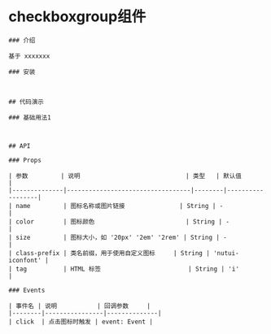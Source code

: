 #  checkboxgroup组件

    ### 介绍
    
    基于 xxxxxxx
    
    ### 安装
    
    
    
    ## 代码演示
    
    ### 基础用法1
    

    
    ## API
    
    ### Props
    
    | 参数         | 说明                             | 类型   | 默认值           |
    |--------------|----------------------------------|--------|------------------|
    | name         | 图标名称或图片链接               | String | -                |
    | color        | 图标颜色                         | String | -                |
    | size         | 图标大小，如 '20px' '2em' '2rem' | String | -                |
    | class-prefix | 类名前缀，用于使用自定义图标     | String | 'nutui-iconfont' |
    | tag          | HTML 标签                        | String | 'i'              |
    
    ### Events
    
    | 事件名 | 说明           | 回调参数     |
    |--------|----------------|--------------|
    | click  | 点击图标时触发 | event: Event |
    